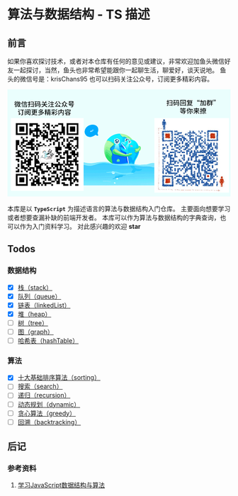 # 算法与数据结构 - TS 描述

## 前言

如果你喜欢探讨技术，或者对本仓库有任何的意见或建议，非常欢迎加鱼头微信好友一起探讨，当然，鱼头也非常希望能跟你一起聊生活，聊爱好，谈天说地。
鱼头的微信号是：krisChans95
也可以扫码关注公众号，订阅更多精彩内容。

![./static/qrcode-all1.png](./static/qrcode-all1.png)

本库是以 **`TypeScript`** 为描述语言的算法与数据结构入门仓库。
主要面向想要学习或者想要查漏补缺的前端开发者。
本库可以作为算法与数据结构的字典查询，也可以作为入门资料学习。
对此感兴趣的欢迎 **star**

## Todos

### 数据结构

- [x] [栈（stack）](./src/datastructures/stack/README.md)
- [x] [队列（queue）](./src/datastructures/queue/README.md)
- [x] [链表（linkedList）](./src/datastructures/linkedList/README.md)
- [x] [堆（heap）](./src/datastructures/heap/README.md)
- [ ] [树（tree）](./src/datastructures/tree/README.md)
- [ ] [图（graph）](./src/datastructures/graph/README.md)
- [ ] [哈希表（hashTable）](./src/datastructures/hashTable/README.md)

### 算法

- [x] [十大基础排序算法（sorting）](./src/algorithms/sorting/README.md)
- [ ] [搜索（search）](./src/algorithms/search/README.md)
- [ ] [递归（recursion）](./src/algorithms/recursion/README.md)
- [ ] [动态规划（dynamic）](./src/algorithms/dynamic/README.md)
- [ ] [贪心算法（greedy）](./src/algorithms/greedy/README.md)
- [ ] [回溯（backtracking）](./src/algorithms/backtracking/README.md)

## 后记

### 参考资料

1. [学习JavaScript数据结构与算法](https://item.m.jd.com/product/12613100.html?wxa_abtest=o&ad_od=share&utm_source=androidapp&utm_medium=appshare&utm_campaign=t_335139774&utm_term=CopyURL)